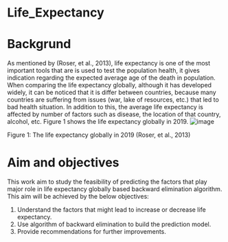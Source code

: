 # Life_Expectancy
# Backgrund
As mentioned by (Roser, et al., 2013), life expectancy is one of the most important tools that are is used to test the population health, it gives indication regarding the expected average age of the death in population. When comparing the life expectancy globally, although it has developed widely, it can be noticed that it is differ between countries, because many countries are suffering from issues (war, lake of resources, etc.) that led to bad health situation. In addition to this, the average life expectancy is affected by number of factors such as disease, the location of that country, alcohol, etc. Figure 1 shows the life expectancy globally in 2019.
 ![image](https://user-images.githubusercontent.com/113424173/215297290-4ce9325a-8c05-412b-8ba8-938443b6c6d8.png)

Figure 1: The life expectancy globally in 2019 (Roser, et al., 2013)

# Aim and objectives

This work aim to study the feasibility of predicting the factors that play major role in life expectancy globally based backward elimination algorithm. This aim will be achieved by the below objectives:
1.	Understand the factors that might lead to increase or decrease life expectancy. 
2.	Use algorithm of backward elimination to build the prediction model.
3.	Provide recommendations for further improvements.
